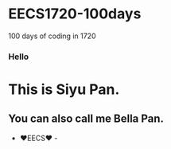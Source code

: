 # EECS1720-100days
100 days of coding in 1720

 <h3>Hello</h3>
 <h1> This is Siyu Pan.</h1>


 <h2>You can also call me Bella Pan.</h2>
 
 
 - ❤️EECS❤️ -
 


 